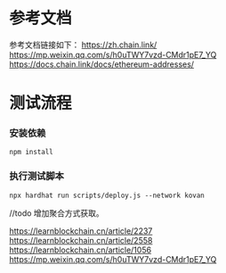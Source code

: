 # 参考文档
参考文档链接如下：
https://zh.chain.link/
https://mp.weixin.qq.com/s/h0uTWY7vzd-CMdr1pE7_YQ
https://docs.chain.link/docs/ethereum-addresses/

# 测试流程 
### 安装依赖
```
npm install 
```

### 执行测试脚本 
```
npx hardhat run scripts/deploy.js --network kovan
```
//todo
 增加聚合方式获取。
 

 https://learnblockchain.cn/article/2237
 https://learnblockchain.cn/article/2558
 https://learnblockchain.cn/article/1056
 https://mp.weixin.qq.com/s/h0uTWY7vzd-CMdr1pE7_YQ  